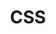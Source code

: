 ---
layout: topic
title: CSS
description: > 
    CSS (Cascading Style Sheets) allow you to target particular parts of your web page in order to control the look and feel of your site (colors, fonts, layouts, simple animations, etc.). Like HTML, CSS is a declarative programming language that your web browser interprets in order to "paint" the screen according to the rules you specify. In this unit, you will learn how to target and style web elements; and how to create responsive layouts.
type: topic
num: 3
draft: 0
start_date: 2025-01-27
lectures: [6, 7]
tutorials: [2]
---